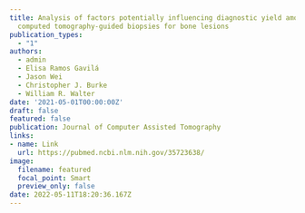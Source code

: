 ```yaml
---
title: Analysis of factors potentially influencing diagnostic yield among
  computed tomography-guided biopsies for bone lesions
publication_types:
  - "1"
authors:
  - admin
  - Elisa Ramos Gavilá
  - Jason Wei
  - Christopher J. Burke
  - William R. Walter
date: '2021-05-01T00:00:00Z'
draft: false
featured: false
publication: Journal of Computer Assisted Tomography
links:
- name: Link
  url: https://pubmed.ncbi.nlm.nih.gov/35723638/
image:
  filename: featured
  focal_point: Smart
  preview_only: false
date: 2022-05-11T18:20:36.167Z
---
```


